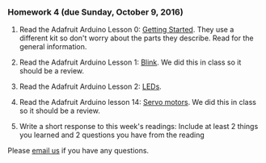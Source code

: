 ### Homework 4 (due Sunday, October 9, 2016)

1. Read the Adafruit Arduino Lesson 0: [Getting Started](https://learn.adafruit.com/lesson-0-getting-started?view=all). They use a different kit so don't worry about the parts they describe.  Read for the general information.

1. Read the Adafruit Arduino Lesson 1: [Blink](https://learn.adafruit.com/adafruit-arduino-lesson-1-blink?view=all). We did this in class so it should be a review.

1. Read the Adafruit Arduino Lesson 2: [LEDs](https://learn.adafruit.com/adafruit-arduino-lesson-2-leds?view=all).

1. Read the Adafruit Arduino lesson 14: [Servo motors](https://learn.adafruit.com/adafruit-arduino-lesson-14-servo-motors?view=all). We did this in class so it should be a review.

1. Write a short response to this week's readings: Include at least 2 things you learned and 2 questions you have from the reading 

Please [email us](mailto:jzamfirescupereira@cca.edu,mshiloh@cca.edu) if you have any questions.

